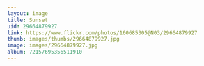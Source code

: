 ```yaml
---
layout: image
title: Sunset
uid: 29664879927
link: https://www.flickr.com/photos/160685305@N03/29664879927
thumb: images/thumbs/29664879927.jpg
image: images/29664879927.jpg
album: 72157695356511910
---
```


